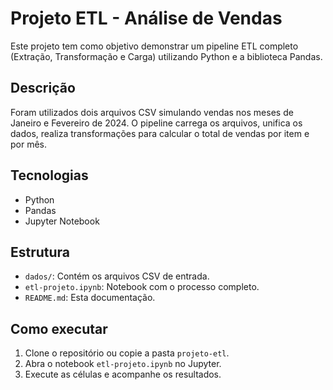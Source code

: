 
# Projeto ETL - Análise de Vendas

Este projeto tem como objetivo demonstrar um pipeline ETL completo (Extração, Transformação e Carga) utilizando Python e a biblioteca Pandas.

## Descrição
Foram utilizados dois arquivos CSV simulando vendas nos meses de Janeiro e Fevereiro de 2024. O pipeline carrega os arquivos, unifica os dados, realiza transformações para calcular o total de vendas por item e por mês.

## Tecnologias
- Python
- Pandas
- Jupyter Notebook

## Estrutura
- `dados/`: Contém os arquivos CSV de entrada.
- `etl-projeto.ipynb`: Notebook com o processo completo.
- `README.md`: Esta documentação.

## Como executar
1. Clone o repositório ou copie a pasta `projeto-etl`.
2. Abra o notebook `etl-projeto.ipynb` no Jupyter.
3. Execute as células e acompanhe os resultados.

